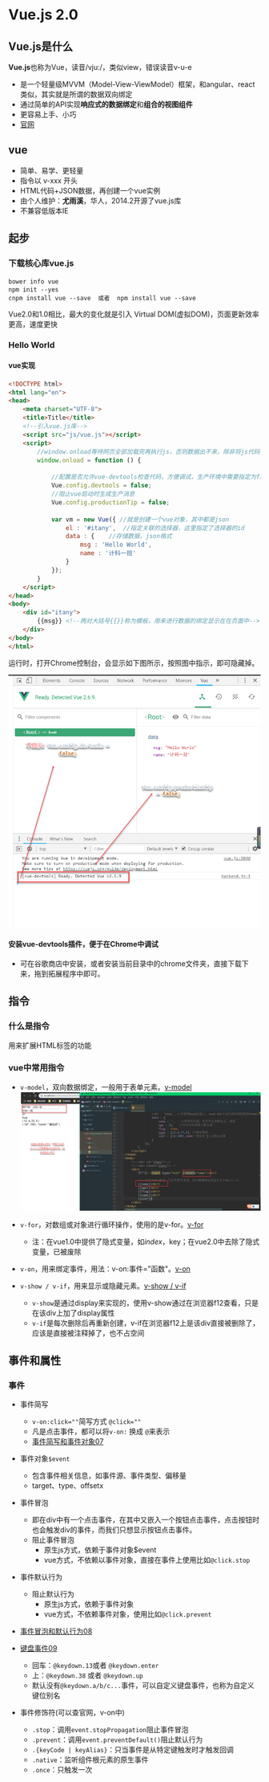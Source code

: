 # Vue.js 2.0

## Vue.js是什么

**Vue.js**也称为Vue，读音/vju:/，类似view，错误读音v-u-e

- 是一个轻量级MVVM（Model-View-ViewModel）框架，和angular、react类似，其实就是所谓的数据双向绑定
- 通过简单的API实现**响应式的数据绑定**和**组合的视图组件**
- 更容易上手、小巧
- [官网](https://cn.vuejs.org/)

## vue
- 简单、易学、更轻量
- 指令以 v-xxx 开头
- HTML代码+JSON数据，再创建一个vue实例
- 由个人维护：**尤雨溪**，华人，2014.2开源了vue.js库
- 不兼容低版本IE

## 起步
### 下载核心库vue.js
```shell
bower info vue
npm init --yes
cnpm install vue --save  或者  npm install vue --save
```

Vue2.0和1.0相比，最大的变化就是引入 Virtual DOM(虚拟DOM)，页面更新效率更高，速度更快

### Hello World



#### vue实现

```html
<!DOCTYPE html>
<html lang="en">
<head>
    <meta charset="UTF-8">
    <title>Title</title>
    <!--引入vue.js库-->
    <script src="js/vue.js"></script>
    <script>
        //window.onload等待网页全部加载完再执行js，否则数据出不来，除非将js代码写在html下面
        window.onload = function () {

            //配置是否允许vue-devtools检查代码，方便调试，生产环境中需要指定为false，默认为true
            Vue.config.devtools = false;
            //阻止vue启动时生成生产消息
            Vue.config.productionTip = false;

            var vm = new Vue({ //就是创建一个vue对象，其中都是json
                el : '#itany',  //指定关联的选择器，这里指定了选择器的id
                data : {    //存储数据，json格式
                    msg : 'Hello World',
                    name : '计科一班'
                }
            });
        }
    </script>
</head>
<body>
    <div id="itany">
        {{msg}} <!--两对大括号{{}}称为模板，用来进行数据的绑定显示在在页面中-->
    </div>
</body>
</html>
```

运行时，打开Chrome控制台，会显示如下图所示，按照图中指示，即可隐藏掉。

![1552717843933](image/1.png)

#### 安装vue-devtools插件，便于在Chrome中调试

- 可在谷歌商店中安装，或者安装当前目录中的chrome文件夹，直接下载下来，拖到拓展程序中即可。

## 指令
### 什么是指令
用来扩展HTML标签的功能

### vue中常用指令
- `v-model`，双向数据绑定，一般用于表单元素。[v-model](https://github.com/wangwren/Vue-learning/blob/master/vue01/node_modules/02.html)
![1552717843934](image/2.png)

- `v-for`，对数组或对象进行循环操作，使用的是v-for。[v-for](https://github.com/wangwren/Vue-learning/blob/master/vue01/node_modules/03.html)
    - 注：在vue1.0中提供了隐式变量，如$index，$key；在vue2.0中去除了隐式变量，已被废除

- `v-on`，用来绑定事件，用法：v-on:事件="函数"。[v-on](https://github.com/wangwren/Vue-learning/blob/master/vue01/node_modules/04.html)

- `v-show / v-if`，用来显示或隐藏元素。[v-show / v-if](https://github.com/wangwren/Vue-learning/blob/master/vue01/node_modules/05.html)
    - `v-show`是通过display来实现的，使用v-show通过在浏览器f12查看，只是在该div上加了display属性
    - `v-if`是每次删除后再重新创建，v-if在浏览器f12上是该div直接被删除了，应该是直接被注释掉了，也不占空间

## 事件和属性
### 事件
- 事件简写
    - `v-on:click=""`简写方式 `@click=""`
    - 凡是点击事件，都可以将`v-on:` 换成 `@`来表示
    - [事件简写和事件对象07]()
    
- 事件对象`$event`
    - 包含事件相关信息，如事件源、事件类型、偏移量
    - target、type、offsetx

- 事件冒泡
    - 即在div中有一个点击事件，在其中又嵌入一个按钮点击事件，点击按钮时也会触发div的事件，而我们只想显示按钮点击事件。
    - 阻止事件冒泡
        - 原生js方式，依赖于事件对象$event
        - vue方式，不依赖以事件对象，直接在事件上使用比如`@click.stop`
        
- 事件默认行为
    - 阻止默认行为
        - 原生js方式，依赖于事件对象
        - vue方式，不依赖事件对象，使用比如`@click.prevent`
        
- [事件冒泡和默认行为08]()

- [键盘事件09]()
    - 回车：`@keydown.13`或者 `@keydown.enter`
    - 上：`@keydown.38` 或者 `@keydown.up`
    - 默认没有`@keydown.a/b/c...`事件，可以自定义键盘事件，也称为自定义键位别名

- 事件修饰符(可以查官网，v-on中)
    - `.stop`：调用`event.stopPropagation`阻止事件冒泡
    - `.prevent`：调用`event.preventDefault()`阻止默认行为
    - `.{keyCode | keyAlias}`：只当事件是从特定键触发时才触发回调
    - `.native`：监听组件根元素的原生事件
    - `.once`：只触发一次